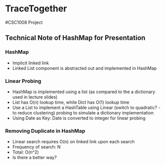# TraceTogether

#CSC1008 Project

## Technical Note of HashMap for Presentation 
### HashMap 
  - Implicit linked link 
  - Linked List component is abstracted out and implemented in HashMap 

### Linear Probing
  - HashMap is implemented using a list (as compared to the a dictionary used in lecture slides)
  - List has O(n) lookup time, while Dict has O(1) lookup time
  - Use a List to implement a HashTable using Linear (switch to quadratic? - to reduce clustering) probing to simulate a dictionary implementation 
  - Using Date as Key: Date is converted to integer for linear probing 

### Removing Duplicate in HashMap 
  - Linear search requires O(n) on linked link upon each search
  - Frequency of search: N
  - Total: O(n^2)
  - Is there a better way?



